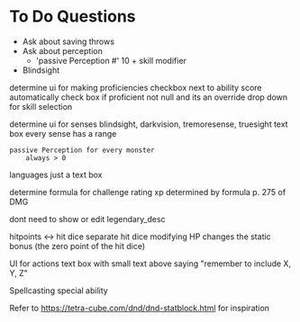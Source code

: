 # To Do Questions

- Ask about saving throws
- Ask about perception
  - 'passive Perception #' 10 + skill modifier
- Blindsight

determine ui for making proficiencies
checkbox next to ability score
automatically check box if proficient
not null and its an override
drop down for skill selection

determine ui for senses
blindsight, darkvision, tremoresense, truesight
text box
every sense has a range

    passive Perception for every monster
        always > 0

languages just a text box

determine formula for challenge rating
xp determined by formula p. 275 of DMG

dont need to show or edit legendary_desc

hitpoints <-> hit dice
separate hit dice
modifying HP changes the static bonus (the zero point of the hit dice)

UI for actions
text box with small text above saying "remember to include X, Y, Z"

Spellcasting special ability

Refer to https://tetra-cube.com/dnd/dnd-statblock.html for inspiration
